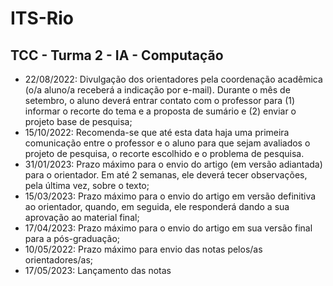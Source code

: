 # ITS-Rio
## TCC - Turma 2 - IA - Computação

- 22/08/2022: Divulgação dos orientadores pela coordenação acadêmica (o/a aluno/a receberá a indicação por e-mail). Durante o mês de setembro, o aluno deverá entrar contato com o professor para (1) informar o recorte do tema e a proposta de sumário e (2) enviar o projeto base de pesquisa;
- 15/10/2022: Recomenda-se que até esta data haja uma primeira comunicação entre o professor e o aluno para que sejam avaliados o projeto de pesquisa, o recorte escolhido e o problema de pesquisa.
- 31/01/2023: Prazo máximo para o envio do artigo (em versão adiantada) para o orientador. Em até 2 semanas, ele deverá tecer observações, pela última vez, sobre o texto;
- 15/03/2023: Prazo máximo para o envio do artigo em versão definitiva ao orientador, quando, em seguida, ele responderá dando a sua aprovação ao material final;
- 17/04/2023: Prazo máximo para o envio do artigo em sua versão final para a pós-graduação;
- 10/05/2022: Prazo máximo para envio das notas pelos/as orientadores/as;
- 17/05/2023: Lançamento das notas

